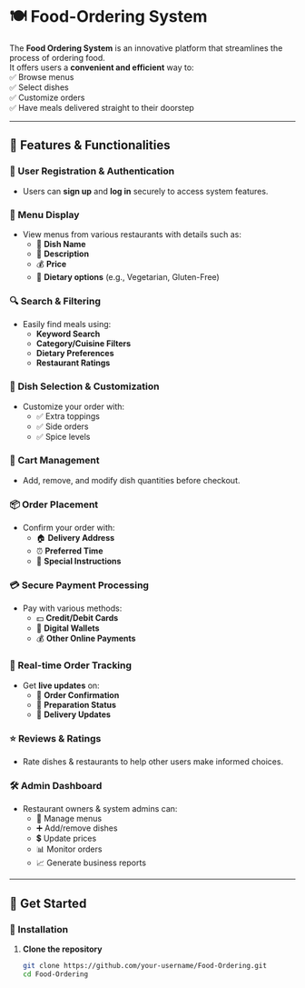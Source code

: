 # 🍽️ Food-Ordering System  

The **Food Ordering System** is an innovative platform that streamlines the process of ordering food.  
It offers users a **convenient and efficient** way to:  
✅ Browse menus  
✅ Select dishes  
✅ Customize orders  
✅ Have meals delivered straight to their doorstep  

---

## 🚀 Features & Functionalities  

### 🔐 User Registration & Authentication  
- Users can **sign up** and **log in** securely to access system features.  

### 📜 Menu Display  
- View menus from various restaurants with details such as:  
  - 🍛 **Dish Name**  
  - 📝 **Description**  
  - 💰 **Price**  
  - 🥦 **Dietary options** (e.g., Vegetarian, Gluten-Free)  

### 🔍 Search & Filtering  
- Easily find meals using:  
  - **Keyword Search**  
  - **Category/Cuisine Filters**  
  - **Dietary Preferences**  
  - **Restaurant Ratings**  

### 🍔 Dish Selection & Customization  
- Customize your order with:  
  - ✅ Extra toppings  
  - ✅ Side orders  
  - ✅ Spice levels  

### 🛒 Cart Management  
- Add, remove, and modify dish quantities before checkout.  

### 📦 Order Placement  
- Confirm your order with:  
  - 🏠 **Delivery Address**  
  - ⏰ **Preferred Time**  
  - 📌 **Special Instructions**  

### 💳 Secure Payment Processing  
- Pay with various methods:  
  - 💵 **Credit/Debit Cards**  
  - 📱 **Digital Wallets**  
  - 💰 **Other Online Payments**  

### 📡 Real-time Order Tracking  
- Get **live updates** on:  
  - 📍 **Order Confirmation**  
  - 🍳 **Preparation Status**  
  - 🚴 **Delivery Updates**  

### ⭐ Reviews & Ratings  
- Rate dishes & restaurants to help other users make informed choices.  

### 🛠️ Admin Dashboard  
- Restaurant owners & system admins can:  
  - 📌 Manage menus  
  - ➕ Add/remove dishes  
  - 💲 Update prices  
  - 📊 Monitor orders  
  - 📈 Generate business reports  

---

## 🎯 Get Started  

### 🔧 Installation  

1. **Clone the repository**  
   ```sh
   git clone https://github.com/your-username/Food-Ordering.git
   cd Food-Ordering

